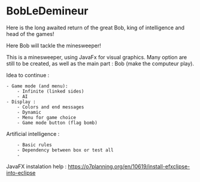 ﻿# BobLeDemineur
Here is the long awaited return of the great Bob, king of intelligence and head of the games!

Here Bob will tackle the minesweeper!

This is a minesweeper, using JavaFx for visual graphics. Many option are still to be created, as well as the main part : Bob (make the computeur play).

Idea to continue :

	- Game mode (and menu): 
		- Infinite (linked sides)
		- AI
	- Display :
		- Colors and end messages
		- Dynamic
		- Menu for game choice
		- Game mode button (flag bomb)

Artificial intelligence :

		- Basic rules 
		- Dependency between box or test all
		-

JavaFX instalation help :
https://o7planning.org/en/10619/install-efxclipse-into-eclipse
